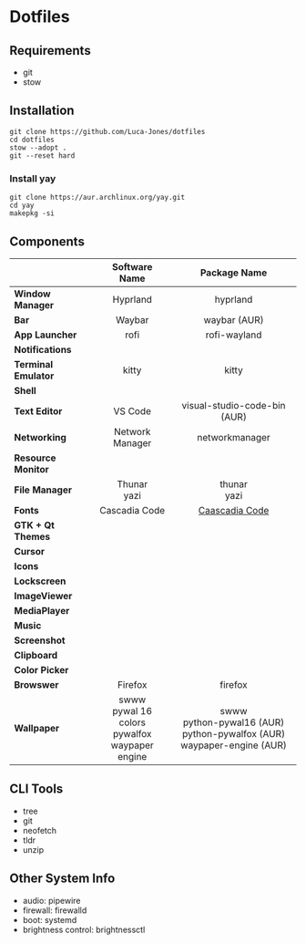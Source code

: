 # Dotfiles

## Requirements

- git
- stow

## Installation

```
git clone https://github.com/Luca-Jones/dotfiles
cd dotfiles
stow --adopt .
git --reset hard
```

### Install yay

```
git clone https://aur.archlinux.org/yay.git
cd yay
makepkg -si
```

## Components
|                           | Software Name                 |   Package Name              |
|:--------------------------|:-----------------------------:|:---------------------------:|
| **Window Manager**        | Hyprland                      | hyprland                    |
| **Bar**                   | Waybar                        | waybar (AUR)                |
| **App Launcher**          | rofi                          | rofi-wayland                |
| **Notifications**         |                               |                             |
| **Terminal Emulator**     | kitty                         | kitty                       |
| **Shell**                 |                               |                             | 
| **Text Editor**           | VS Code                       | visual-studio-code-bin (AUR)|
| **Networking**            | Network Manager               | networkmanager              |
| **Resource Monitor**      |                               |                             |
| **File Manager**          | Thunar <br> yazi              | thunar <br> yazi            |
| **Fonts**                 | Cascadia Code                 | [Caascadia Code](https://github.com/ryanoasis/nerd-fonts/releases/download/v3.3.0/CascadiaCode.zip)|
| **GTK + Qt Themes**       |                               |                             |
| **Cursor**                |                               |                             |
| **Icons**                 |                               |                             |
| **Lockscreen**            |                               |                             |
| **ImageViewer**           |                               |                             |
| **MediaPlayer**           |                               |                             |
| **Music**                 |                               |                             |
| **Screenshot**            |                               |                             |
| **Clipboard**             |                               |                             |
| **Color Picker**          |                               |                             |
| **Browswer**              | Firefox                       | firefox                     |
| **Wallpaper**             | swww <br> pywal 16 colors <br> pywalfox <br> waypaper engine | swww <br> python-pywal16 (AUR) <br> python-pywalfox (AUR) <br> waypaper-engine (AUR)|

## CLI Tools
- tree
- git
- neofetch
- tldr
- unzip

## Other System Info
- audio: pipewire
- firewall: firewalld
- boot: systemd
- brightness control: brightnessctl
